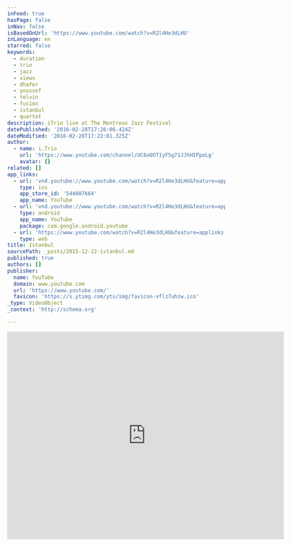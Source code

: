 ```yaml
---
inFeed: true
hasPage: false
inNav: false
isBasedOnUrl: 'https://www.youtube.com/watch?v=R2l4He3dLHU'
inLanguage: en
starred: false
keywords:
  - duration
  - trio
  - jazz
  - views
  - dhafer
  - youssef
  - telvin
  - fusion
  - istanbul
  - quartet
description: iTrio live at The Montreux Jazz Festival
datePublished: '2016-02-28T17:26:06.424Z'
dateModified: '2016-02-28T17:22:01.325Z'
author:
  - name: i.Trio
    url: 'https://www.youtube.com/channel/UC6oOOT1yF5g71JJhHIPpoLg'
    avatar: {}
related: []
app_links:
  - url: 'vnd.youtube://www.youtube.com/watch?v=R2l4He3dLHU&feature=applinks'
    type: ios
    app_store_id: '544007664'
    app_name: YouTube
  - url: 'vnd.youtube://www.youtube.com/watch?v=R2l4He3dLHU&feature=applinks'
    type: android
    app_name: YouTube
    package: com.google.android.youtube
  - url: 'https://www.youtube.com/watch?v=R2l4He3dLHU&feature=applinks'
    type: web
title: Istanbul
sourcePath: _posts/2015-12-22-istanbul.md
published: true
authors: []
publisher:
  name: YouTube
  domain: www.youtube.com
  url: 'https://www.youtube.com/'
  favicon: 'https://s.ytimg.com/yts/img/favicon-vflz7uhzw.ico'
_type: VideoObject
_context: 'http://schema.org'

---
```

<iframe src="https://cdn.embedly.com/widgets/media.html?src=https%3A%2F%2Fwww.youtube.com%2Fembed%2FR2l4He3dLHU%3Ffeature%3Doembed&amp;url=https%3A%2F%2Fwww.youtube.com%2Fwatch%3Fv%3DR2l4He3dLHU&amp;image=https%3A%2F%2Fi.ytimg.com%2Fvi%2FR2l4He3dLHU%2Fhqdefault.jpg&amp;key=b7d04c9b404c499eba89ee7072e1c4f7&amp;type=text%2Fhtml&amp;schema=youtube" width="640" height="480" scrolling="no" frameborder="0" allowfullscreen="allowfullscreen" style=""></iframe>